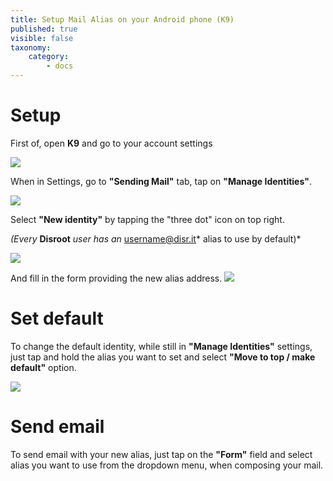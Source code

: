 ```yaml
---
title: Setup Mail Alias on your Android phone (K9)
published: true
visible: false
taxonomy:
    category:
        - docs
---
```


# Setup
First of, open **K9** and go to your account settings

![](en/identity_settings.png)

When in Settings, go to **"Sending Mail"** tab, tap on **"Manage Identities"**.

![](en/identity_settings2.png)

Select **"New identity"** by tapping the "three dot" icon on top right.

*(Every* **Disroot** *user has an* username@disr.it* alias to use by default)*

![](en/identity_settings3.png)

And fill in the form providing the new alias address.
![](en/identity_settings4.png)

# Set default
To change the default identity, while still in **"Manage Identities"** settings, just tap and hold the alias you want to set and select **"Move to top / make default"** option.

![](en/identity_settings5.png)

# Send email
To send email with your new alias, just tap on the **"Form"** field and select alias you want to use from the dropdown menu, when composing your mail.
